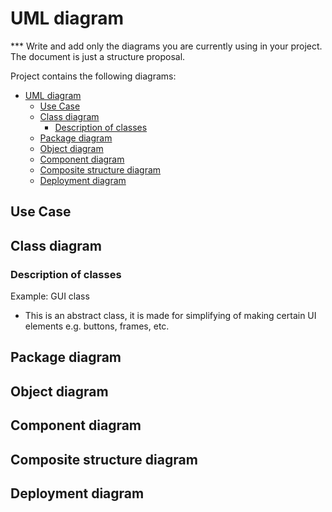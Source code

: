 # UML diagram

*** Write and add only the diagrams you are currently using in your project. The document is just a structure proposal.

Project contains the following diagrams:
<!-- @import "[TOC]" {cmd="toc" depthFrom=1 depthTo=6 orderedList=false} -->
<!-- code_chunk_output -->

- [UML diagram](#uml-diagram)
  - [Use Case](#use-case)
  - [Class diagram](#class-diagram)
    - [Description of classes](#description-of-classes)
  - [Package diagram](#package-diagram)
  - [Object diagram](#object-diagram)
  - [Component diagram](#component-diagram)
  - [Composite structure diagram](#composite-structure-diagram)
  - [Deployment diagram](#deployment-diagram)

<!-- /code_chunk_output -->

## Use Case

## Class diagram

### Description of classes

Example:
GUI class
-	This is an abstract class, it is made for simplifying of making certain UI elements e.g. buttons, frames, etc.

## Package diagram

## Object diagram

## Component diagram

## Composite structure diagram

## Deployment diagram